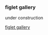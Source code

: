 ### figlet gallery
under construction

[figlet gallery](https://rixycf.github.io/figlet_gallery "figlet_gallery page")
